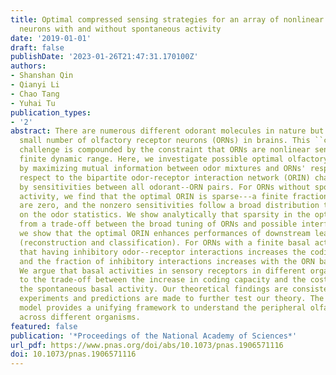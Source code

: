 ```yaml
---
title: Optimal compressed sensing strategies for an array of nonlinear olfactory receptor
  neurons with and without spontaneous activity
date: '2019-01-01'
draft: false
publishDate: '2023-01-26T21:47:31.170100Z'
authors:
- Shanshan Qin
- Qianyi Li
- Chao Tang
- Yuhai Tu
publication_types:
- '2'
abstract: There are numerous different odorant molecules in nature but only a relatively
  small number of olfactory receptor neurons (ORNs) in brains. This ``compressed sensing''
  challenge is compounded by the constraint that ORNs are nonlinear sensors with a
  finite dynamic range. Here, we investigate possible optimal olfactory coding strategies
  by maximizing mutual information between odor mixtures and ORNs' responses with
  respect to the bipartite odor-receptor interaction network (ORIN) characterized
  by sensitivities between all odorant--ORN pairs. For ORNs without spontaneous (basal)
  activity, we find that the optimal ORIN is sparse---a finite fraction of sensitives
  are zero, and the nonzero sensitivities follow a broad distribution that depends
  on the odor statistics. We show analytically that sparsity in the optimal ORIN originates
  from a trade-off between the broad tuning of ORNs and possible interference. Furthermore,
  we show that the optimal ORIN enhances performances of downstream learning tasks
  (reconstruction and classification). For ORNs with a finite basal activity, we find
  that having inhibitory odor--receptor interactions increases the coding capacity
  and the fraction of inhibitory interactions increases with the ORN basal activity.
  We argue that basal activities in sensory receptors in different organisms are due
  to the trade-off between the increase in coding capacity and the cost of maintaining
  the spontaneous basal activity. Our theoretical findings are consistent with existing
  experiments and predictions are made to further test our theory. The optimal coding
  model provides a unifying framework to understand the peripheral olfactory systems
  across different organisms.
featured: false
publication: '*Proceedings of the National Academy of Sciences*'
url_pdf: https://www.pnas.org/doi/abs/10.1073/pnas.1906571116
doi: 10.1073/pnas.1906571116
---
```


